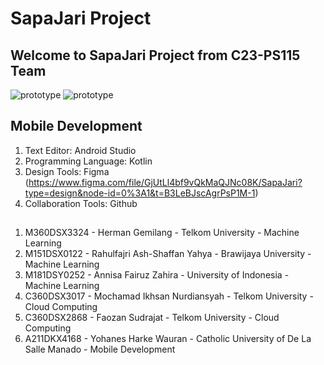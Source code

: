 # SapaJari Project
## Welcome to SapaJari Project from C23-PS115 Team

![prototype](https://storage.googleapis.com/readme-bucket/23.png)
![prototype](https://storage.googleapis.com/readme-bucket/24.png)

## Mobile Development
1. Text Editor: Android Studio
2. Programming Language: Kotlin
3. Design Tools: Figma (https://www.figma.com/file/GjUtLl4bf9vQkMaQJNc08K/SapaJari?type=design&node-id=0%3A1&t=B3LeBJscAgrPsP1M-1)
4. Collaboration Tools: Github

## 
1. M360DSX3324 - Herman Gemilang - Telkom University - Machine Learning
2. M151DSX0122 - Rahulfajri Ash-Shaffan Yahya - Brawijaya University - Machine Learning
3. M181DSY0252 - Annisa Fairuz Zahira - University of Indonesia - Machine Learning
4. C360DSX3017 - Mochamad Ikhsan Nurdiansyah - Telkom University - Cloud Computing
5. C360DSX2868 - Faozan Sudrajat - Telkom University - Cloud Computing
6. A211DKX4168 - Yohanes Harke Wauran - Catholic University of De La Salle Manado - Mobile Development
